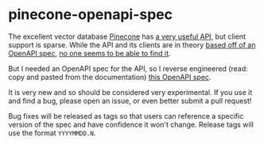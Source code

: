 # pinecone-openapi-spec

The excellent vector database [Pinecone](https://www.pinecone.io/) has [a very useful API](https://docs.pinecone.io/reference/describe_index_stats_post), but client support is sparse. While the API and its clients are in theory [based off of an OpenAPI spec](https://www.pinecone.io/learn/pinecone-v2/#rest-api-and-python-client), [no one seems to be able to find it](https://community.pinecone.io/t/openapi-spec-for-api-reference-is-not-found/827).

But I needed an OpenAPI spec for the API, so I reverse engineered (read: copy and pasted from the documentation) [this OpenAPI spec](openapi.yml).

It is very new and so should be considered very experimental. If you use it and find a bug, please open an issue, or even better submit a pull request!

Bug fixes will be released as tags so that users can reference a specific version of the spec and have confidence it won't change. Release tags will use the format `YYYYMMDD.N`.

